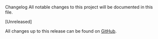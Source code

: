 Changelog
All notable changes to this project will be documented in this file.

[Unreleased]


All changes up to this release can be found on [GitHub](https://github.com/user/repo/commits/master).
